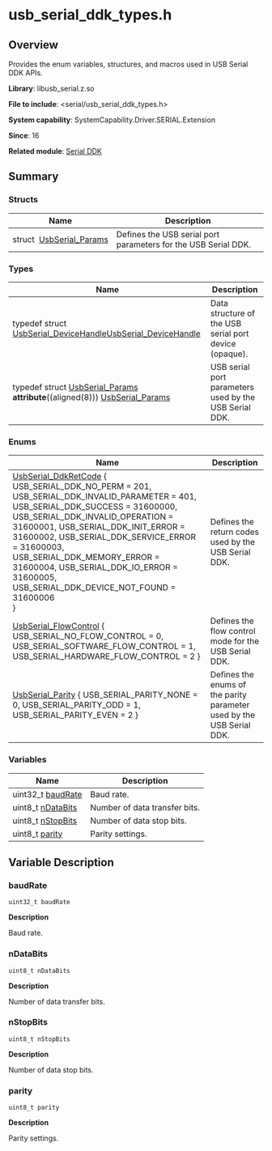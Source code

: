 # usb_serial_ddk_types.h


## Overview

Provides the enum variables, structures, and macros used in USB Serial DDK APIs.

**Library**: libusb_serial.z.so

**File to include**: &lt;serial/usb_serial_ddk_types.h&gt;

**System capability**: SystemCapability.Driver.SERIAL.Extension

**Since**: 16

**Related module**: [Serial DDK](_serial_ddk.md)


## Summary


### Structs

| Name| Description| 
| -------- | -------- |
| struct&nbsp;&nbsp;[UsbSerial_Params](_usb_serial___params.md) | Defines the USB serial port parameters for the USB Serial DDK.| 


### Types

| Name| Description| 
| -------- | -------- |
| typedef struct [UsbSerial_DeviceHandle](_serial_ddk.md#usbserial_devicehandle)[UsbSerial_DeviceHandle](_serial_ddk.md#usbserial_devicehandle) | Data structure of the USB serial port device (opaque).| 
| typedef struct [UsbSerial_Params](_usb_serial___params.md) __attribute__((aligned(8))) [UsbSerial_Params](_usb_serial___params.md) | USB serial port parameters used by the USB Serial DDK.| 


### Enums

| Name| Description| 
| -------- | -------- |
| [UsbSerial_DdkRetCode](_serial_ddk.md#usbserial_ddkretcode) {<br>USB_SERIAL_DDK_NO_PERM = 201, USB_SERIAL_DDK_INVALID_PARAMETER = 401, USB_SERIAL_DDK_SUCCESS = 31600000, USB_SERIAL_DDK_INVALID_OPERATION = 31600001, USB_SERIAL_DDK_INIT_ERROR = 31600002, USB_SERIAL_DDK_SERVICE_ERROR = 31600003, USB_SERIAL_DDK_MEMORY_ERROR = 31600004, USB_SERIAL_DDK_IO_ERROR = 31600005, USB_SERIAL_DDK_DEVICE_NOT_FOUND = 31600006<br>} | Defines the return codes used by the USB Serial DDK.| 
| [UsbSerial_FlowControl](_serial_ddk.md#usbserial_flowcontrol) { USB_SERIAL_NO_FLOW_CONTROL = 0, USB_SERIAL_SOFTWARE_FLOW_CONTROL = 1, USB_SERIAL_HARDWARE_FLOW_CONTROL = 2 } | Defines the flow control mode for the USB Serial DDK.| 
| [UsbSerial_Parity](_serial_ddk.md#usbserial_parity) { USB_SERIAL_PARITY_NONE = 0, USB_SERIAL_PARITY_ODD = 1, USB_SERIAL_PARITY_EVEN = 2 } | Defines the enums of the parity parameter used by the USB Serial DDK.| 


### Variables

| Name| Description| 
| -------- | -------- |
| uint32_t [baudRate](#baudrate) | Baud rate.| 
| uint8_t [nDataBits](#ndatabits) | Number of data transfer bits.| 
| uint8_t [nStopBits](#nstopbits) | Number of data stop bits.| 
| uint8_t [parity](#parity) | Parity settings.| 


## Variable Description


### baudRate

```
uint32_t baudRate
```

**Description**

Baud rate.


### nDataBits

```
uint8_t nDataBits
```

**Description**

Number of data transfer bits.


### nStopBits

```
uint8_t nStopBits
```

**Description**

Number of data stop bits.


### parity

```
uint8_t parity
```

**Description**

Parity settings.

